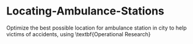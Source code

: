 # Locating-Ambulance-Stations
Optimize the best possible location for ambulance station in city to help victims of accidents, using \textbf{Operational Research}
